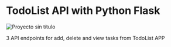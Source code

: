 # TodoList API with Python Flask

![Proyecto sin título](https://github.com/robmab/TodoList_API/assets/56076087/77b97c8e-f64a-4c21-bc4d-3a88505811ba)

3 API endpoints for add, delete and view tasks from TodoList APP 



